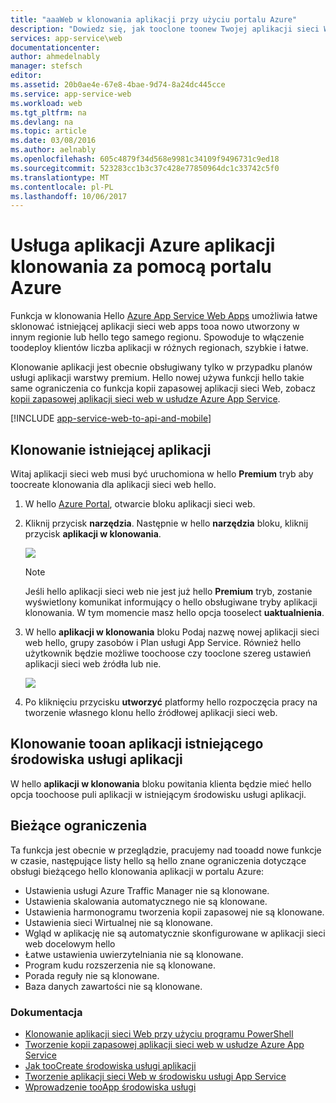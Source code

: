 ```yaml
---
title: "aaaWeb w klonowania aplikacji przy użyciu portalu Azure"
description: "Dowiedz się, jak tooclone toonew Twojej aplikacji sieci Web aplikacji sieci Web przy użyciu portalu Azure."
services: app-service\web
documentationcenter: 
author: ahmedelnably
manager: stefsch
editor: 
ms.assetid: 20b0ae4e-67e8-4bae-9d74-8a24dc445cce
ms.service: app-service-web
ms.workload: web
ms.tgt_pltfrm: na
ms.devlang: na
ms.topic: article
ms.date: 03/08/2016
ms.author: aelnably
ms.openlocfilehash: 605c4879f34d568e9981c34109f9496731c9ed18
ms.sourcegitcommit: 523283cc1b3c37c428e77850964dc1c33742c5f0
ms.translationtype: MT
ms.contentlocale: pl-PL
ms.lasthandoff: 10/06/2017
---
```

# <a name="azure-app-service-app-cloning-using-azure-portal"></a>Usługa aplikacji Azure aplikacji klonowania za pomocą portalu Azure
Funkcja w klonowania Hello [Azure App Service Web Apps](http://go.microsoft.com/fwlink/?LinkId=529714) umożliwia łatwe sklonować istniejącej aplikacji sieci web apps tooa nowo utworzony w innym regionie lub hello tego samego regionu. Spowoduje to włączenie toodeploy klientów liczba aplikacji w różnych regionach, szybkie i łatwe.

Klonowanie aplikacji jest obecnie obsługiwany tylko w przypadku planów usługi aplikacji warstwy premium. Hello nowej używa funkcji hello takie same ograniczenia co funkcja kopii zapasowej aplikacji sieci Web, zobacz [kopii zapasowej aplikacji sieci web w usłudze Azure App Service](web-sites-backup.md).

[!INCLUDE [app-service-web-to-api-and-mobile](../../includes/app-service-web-to-api-and-mobile.md)]

## <a name="cloning-an-existing-app"></a>Klonowanie istniejącej aplikacji
Witaj aplikacji sieci web musi być uruchomiona w hello **Premium** tryb aby toocreate klonowania dla aplikacji sieci web hello.

1. W hello [Azure Portal](https://portal.azure.com/), otwarcie bloku aplikacji sieci web.
2. Kliknij przycisk **narzędzia**. Następnie w hello **narzędzia** bloku, kliknij przycisk **aplikacji w klonowania**.
   
    ![][1]
   
   > [!NOTE]
   > Jeśli hello aplikacji sieci web nie jest już hello **Premium** tryb, zostanie wyświetlony komunikat informujący o hello obsługiwane tryby aplikacji klonowania. W tym momencie masz hello opcja tooselect **uaktualnienia**.
   > 
   > 
3. W hello **aplikacji w klonowania** bloku Podaj nazwę nowej aplikacji sieci web hello, grupy zasobów i Plan usługi App Service. Również hello użytkownik będzie możliwe toochoose czy tooclone szereg ustawień aplikacji sieci web źródła lub nie.
   
    ![][2]
4. Po kliknięciu przycisku **utworzyć** platformy hello rozpoczęcia pracy na tworzenie własnego klonu hello źródłowej aplikacji sieci web.

## <a name="cloning-an-existing-app-tooan-app-service-environment"></a>Klonowanie tooan aplikacji istniejącego środowiska usługi aplikacji
W hello **aplikacji w klonowania** bloku powitania klienta będzie mieć hello opcja toochoose puli aplikacji w istniejącym środowisku usługi aplikacji.

## <a name="current-restrictions"></a>Bieżące ograniczenia
Ta funkcja jest obecnie w przeglądzie, pracujemy nad tooadd nowe funkcje w czasie, następujące listy hello są hello znane ograniczenia dotyczące obsługi bieżącego hello klonowania aplikacji w portalu Azure:

* Ustawienia usługi Azure Traffic Manager nie są klonowane.
* Ustawienia skalowania automatycznego nie są klonowane.
* Ustawienia harmonogramu tworzenia kopii zapasowej nie są klonowane.
* Ustawienia sieci Wirtualnej nie są klonowane.
* Wgląd w aplikację nie są automatycznie skonfigurowane w aplikacji sieci web docelowym hello
* Łatwe ustawienia uwierzytelniania nie są klonowane.
* Program kudu rozszerzenia nie są klonowane.
* Porada reguły nie są klonowane.
* Baza danych zawartości nie są klonowane.

### <a name="references"></a>Dokumentacja
* [Klonowanie aplikacji sieci Web przy użyciu programu PowerShell](app-service-web-app-cloning.md)
* [Tworzenie kopii zapasowej aplikacji sieci web w usłudze Azure App Service](web-sites-backup.md)
* [Jak tooCreate środowiska usługi aplikacji](app-service-web-how-to-create-an-app-service-environment.md)
* [Tworzenie aplikacji sieci Web w środowisku usługi App Service](app-service-web-how-to-create-a-web-app-in-an-ase.md)
* [Wprowadzenie tooApp środowiska usługi](app-service-app-service-environment-intro.md)

<!--Image references-->
[1]: ./media/app-service-web-app-cloning-portal/CloningBlade.png
[2]: ./media/app-service-web-app-cloning-portal/CloneSettings.png
